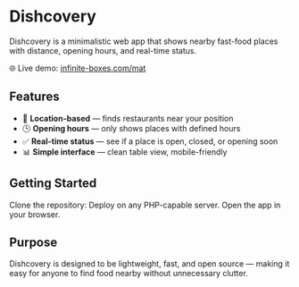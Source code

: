 # Dishcovery
Dishcovery is a minimalistic web app that shows nearby fast-food places with distance, opening hours, and real-time status.

🌐 Live demo: [infinite-boxes.com/mat](https://infinite-boxes.com/dishcovery/)

## Features
- 📍 **Location-based** — finds restaurants near your position  
- 🕒 **Opening hours** — only shows places with defined hours  
- ✅ **Real-time status** — see if a place is open, closed, or opening soon  
- 📊 **Simple interface** — clean table view, mobile-friendly  

## Getting Started
Clone the repository:
  Deploy on any PHP-capable server.
  Open the app in your browser.

## Purpose
Dishcovery is designed to be lightweight, fast, and open source — making it easy for anyone to find food nearby without unnecessary clutter.
